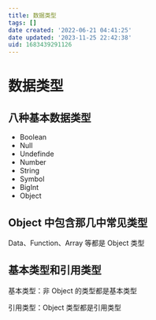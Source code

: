 ```yaml
---
title: 数据类型
tags: []
date created: '2022-06-21 04:41:25'
date updated: '2023-11-25 22:42:38'
uid: 1683439291126
---
```


# 数据类型

## 八种基本数据类型

- Boolean
- Null
- Undefinde
- Number
- String
- Symbol
- BigInt
- Object

## Object 中包含那几中常见类型

Data、Function、Array 等都是 Object 类型

## 基本类型和引用类型

基本类型：非 Object 的类型都是基本类型

引用类型：Object 类型都是引用类型
